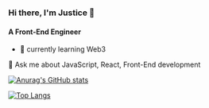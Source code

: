 ### Hi there, I'm Justice 👋 
#### A Front-End Engineer

- 🌱 currently learning Web3


💬 Ask me about JavaScript, React, Front-End development



[![Anurag's GitHub stats](https://github-readme-stats.vercel.app/api?username=sherlock-holmesjm&count_private=true&show_icons=true&theme=radical)](https://github.com/anuraghazra/github-readme-stats)

[![Top Langs](https://github-readme-stats.vercel.app/api/top-langs/?username=sherlock-holmesjm)](https://github.com/anuraghazra/github-readme-stats)

<!--
**Sherlock-HolmesJM/Sherlock-HolmesJM** is a ✨ _special_ ✨ repository because its `README.md` (this file) appears on your GitHub profile.

Here are some ideas to get you started:

- 🔭 I’m currently working on ...
- 🌱 I’m currently learning ...
- 👯 I’m looking to collaborate on ...
- 🤔 I’m looking for help with ...
- 💬 Ask me about ...
- 📫 How to reach me: ...
- 😄 Pronouns: ...
- ⚡ Fun fact: ...

<img src="https://github-readme-stats.vercel.app/api?username=sherlock-holmesjm&&show_icons=true&title_color=ffffff&icon_color=bb2acf&text_color=daf7dc&bg_color=151515" alt="My GitHub Stats" />
-->
